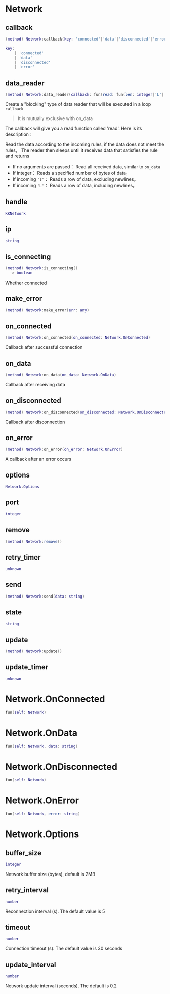 # Network

## callback

```lua
(method) Network:callback(key: 'connected'|'data'|'disconnected'|'error', ...any)
```

```lua
key:
    | 'connected'
    | 'data'
    | 'disconnected'
    | 'error'
```
## data_reader

```lua
(method) Network:data_reader(callback: fun(read: fun(len: integer|'L'|'l'|nil):string))
```

Create a "blocking" type of data reader that will be executed in a loop `callback`
> It is mutually exclusive with on_data

The callback will give you a read function called 'read'. Here is its description：

Read the data according to the incoming rules, if the data does not meet the rules，
The reader then sleeps until it receives data that satisfies the rule and returns
* If no arguments are passed：
  Read all received data, similar to `on_data`
* If integer：
  Reads a specified number of bytes of data。
* If incoming `'l'`：
  Reads a row of data, excluding newlines。
* If incoming `'L'`：
  Reads a row of data, including newlines。
## handle

```lua
KKNetwork
```

## ip

```lua
string
```

## is_connecting

```lua
(method) Network:is_connecting()
  -> boolean
```

Whether connected
## make_error

```lua
(method) Network:make_error(err: any)
```

## on_connected

```lua
(method) Network:on_connected(on_connected: Network.OnConnected)
```

Callback after successful connection
## on_data

```lua
(method) Network:on_data(on_data: Network.OnData)
```

Callback after receiving data
## on_disconnected

```lua
(method) Network:on_disconnected(on_disconnected: Network.OnDisconnected)
```

Callback after disconnection
## on_error

```lua
(method) Network:on_error(on_error: Network.OnError)
```

A callback after an error occurs
## options

```lua
Network.Options
```

## port

```lua
integer
```

## remove

```lua
(method) Network:remove()
```

## retry_timer

```lua
unknown
```

## send

```lua
(method) Network:send(data: string)
```

## state

```lua
string
```

## update

```lua
(method) Network:update()
```

## update_timer

```lua
unknown
```


# Network.OnConnected


```lua
fun(self: Network)
```


# Network.OnData


```lua
fun(self: Network, data: string)
```


# Network.OnDisconnected


```lua
fun(self: Network)
```


# Network.OnError


```lua
fun(self: Network, error: string)
```


# Network.Options

## buffer_size

```lua
integer
```

Network buffer size (bytes), default is 2MB
## retry_interval

```lua
number
```

Reconnection interval (s). The default value is 5
## timeout

```lua
number
```

Connection timeout (s). The default value is 30 seconds
## update_interval

```lua
number
```

Network update interval (seconds). The default is 0.2

